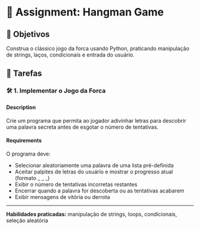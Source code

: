 

# 📘 Assignment: Hangman Game

## 🎯 Objetivos

Construa o clássico jogo da forca usando Python, praticando manipulação de strings, laços, condicionais e entrada do usuário.

## 📝 Tarefas

### 🛠️ 1. Implementar o Jogo da Forca

#### Description
Crie um programa que permita ao jogador adivinhar letras para descobrir uma palavra secreta antes de esgotar o número de tentativas.

#### Requirements
O programa deve:

- Selecionar aleatoriamente uma palavra de uma lista pré-definida
- Aceitar palpites de letras do usuário e mostrar o progresso atual (formato _ _ _)
- Exibir o número de tentativas incorretas restantes
- Encerrar quando a palavra for descoberta ou as tentativas acabarem
- Exibir mensagens de vitória ou derrota

---

**Habilidades praticadas:** manipulação de strings, loops, condicionais, seleção aleatória
